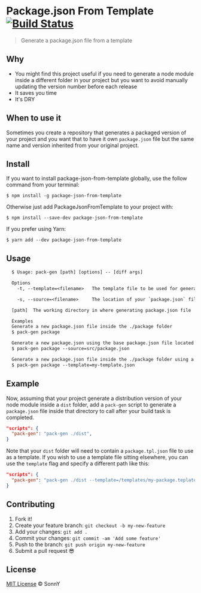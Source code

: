 # Package.json From Template [![Build Status](https://travis-ci.org/andreasonny83/package-json-from-template.svg?branch=master)](https://travis-ci.org/andreasonny83/package-json-from-template)

> Generate a package.json file from a template

## Why

- You might find this project useful if you need to generate a node module inside a different folder in your project but you want to avoid manually updating the version number before each release
- It saves you time
- It's DRY

## When to use it

Sometimes you create a repository that generates a packaged version of your project and you want that to have it own `package.json` file but the same name and version inherited from your original project.

## Install

If you want to install package-json-from-template globally, use the follow command from your terminal:

```
$ npm install -g package-json-from-template
```

Otherwise just add PackageJsonFromTemplate to your project with:

```
$ npm install --save-dev package-json-from-template
```

If you prefer using Yarn:

```
$ yarn add --dev package-json-from-template
```

## Usage

```txt
  $ Usage: pack-gen [path] [options] -- [diff args]

  Options
    -t, --template=<filename>   The template file to be used for generating the new package.json file. [default: <path>/package.tpl.json]

    -s, --source=<filename>     The location of your `package.json` file. [default: the root project directory will be used]

  [path]  The working directory in where generating package.json file

  Examples
  Generate a new package.json file inside the ./package folder
  $ pack-gen package

  Generate a new package.json using the base package.json file located under the src directory
  $ pack-gen package --source=src/package.json

  Generate a new package.json file inside the ./package folder using a my-template.json file as a template
  $ pack-gen package --template=my-template.json
```

## Example

Now, assuming that your project generate a distribution version
of your node module inside a `dist` folder, add a `pack-gen` script
to generate a `package.json` file inside that directory to
call after your build task is completed.

```json
"scripts": {
  "pack-gen": "pack-gen ./dist",
}
```

Note that your `dist` folder will need to contain a `package.tpl.json` file to use as a template.
If you wish to use a template file sitting elsewhere, you can use the `template` flag and specify a different path like this:

```json
"scripts": {
  "pack-gen": "pack-gen ./dist --template=/templates/my-package.teplate.json",
}
```

## Contributing

1.  Fork it!
1.  Create your feature branch: `git checkout -b my-new-feature`
1.  Add your changes: `git add .`
1.  Commit your changes: `git commit -am 'Add some feature'`
1.  Push to the branch: `git push origin my-new-feature`
1.  Submit a pull request :sunglasses:

## License

[MIT License](https://andreasonny.mit-license.org/2017) © SonnY
